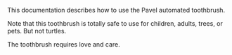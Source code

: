 This documentation describes how to use the Pavel automated toothbrush.

Note that this toothbrush is totally safe to use for children,
adults, trees, or pets. But not turtles.

The toothbrush requires love and care.
